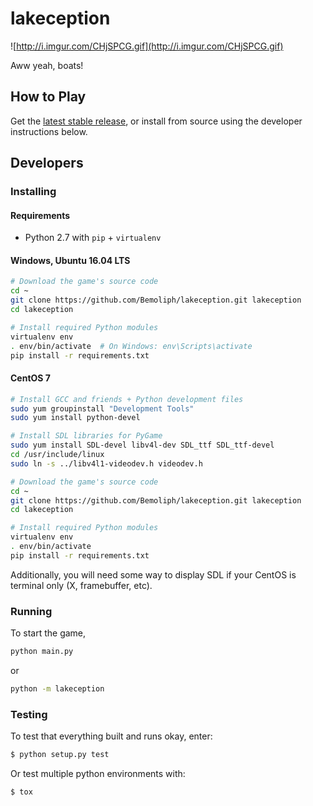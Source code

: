 # lakeception
![http://i.imgur.com/CHjSPCG.gif](http://i.imgur.com/CHjSPCG.gif)

Aww yeah, boats!

## How to Play

Get the [latest stable release](https://github.com/Bemoliph/lakeception/releases), or install from source using the developer instructions below.

## Developers

### Installing

#### Requirements
 * Python 2.7 with `pip` + `virtualenv`

#### Windows, Ubuntu 16.04 LTS
```sh
# Download the game's source code
cd ~
git clone https://github.com/Bemoliph/lakeception.git lakeception
cd lakeception

# Install required Python modules
virtualenv env
. env/bin/activate  # On Windows: env\Scripts\activate
pip install -r requirements.txt
```

#### CentOS 7
```sh
# Install GCC and friends + Python development files
sudo yum groupinstall "Development Tools"
sudo yum install python-devel

# Install SDL libraries for PyGame
sudo yum install SDL-devel libv4l-dev SDL_ttf SDL_ttf-devel
cd /usr/include/linux
sudo ln -s ../libv4l1-videodev.h videodev.h

# Download the game's source code
cd ~
git clone https://github.com/Bemoliph/lakeception.git lakeception
cd lakeception

# Install required Python modules
virtualenv env
. env/bin/activate
pip install -r requirements.txt
```

Additionally, you will need some way to display SDL if your CentOS is terminal only (X, framebuffer, etc).

### Running

To start the game,

```sh
python main.py
```

or

```sh
python -m lakeception
```

### Testing

To test that everything built and runs okay, enter:

```sh
$ python setup.py test
```

Or test multiple python environments with:

```sh
$ tox
```
